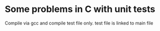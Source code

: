 # Some problems in C with unit tests

Compile via gcc and compile test file only. test file is linked to main file 
